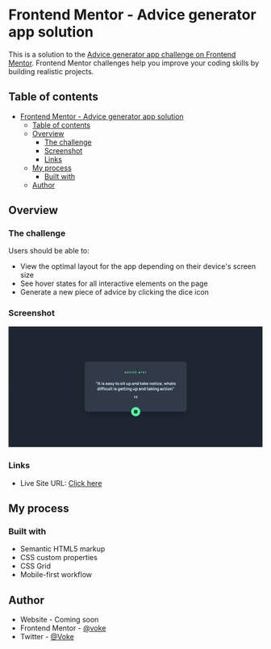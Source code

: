 # Frontend Mentor - Advice generator app solution

This is a solution to the [Advice generator app challenge on Frontend Mentor](https://www.frontendmentor.io/challenges/advice-generator-app-QdUG-13db). Frontend Mentor challenges help you improve your coding skills by building realistic projects.

## Table of contents

- [Frontend Mentor - Advice generator app solution](#frontend-mentor---advice-generator-app-solution)
  - [Table of contents](#table-of-contents)
  - [Overview](#overview)
    - [The challenge](#the-challenge)
    - [Screenshot](#screenshot)
    - [Links](#links)
  - [My process](#my-process)
    - [Built with](#built-with)
  - [Author](#author)


## Overview

### The challenge

Users should be able to:

- View the optimal layout for the app depending on their device's screen size
- See hover states for all interactive elements on the page
- Generate a new piece of advice by clicking the dice icon

### Screenshot

![](.\images\advice-p.jpg)


### Links

- Live Site URL: [Click here](https://advicep.netlify.app/)

## My process

### Built with

- Semantic HTML5 markup
- CSS custom properties
- CSS Grid
- Mobile-first workflow


## Author

- Website - Coming soon
- Frontend Mentor - [@voke](https://www.frontendmentor.io/profile/vo-ke)
- Twitter - [@Voke](https://www.twitter.com/varianr_vee)




